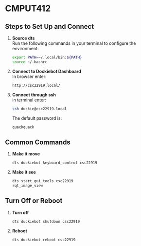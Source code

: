 # CMPUT412

## Steps to Set Up and Connect

1. **Source dts**  
   Run the following commands in your terminal to configure the environment:

   ```bash
   export PATH=~/.local/bin:${PATH}
   source ~/.bashrc

2. **Connect to Dockiebot Dashboard**  
   In browser enter:

   ```bash
   http://csc22919.local/

3. **Connect through ssh**  
   in terminal enter:

   ```bash
   ssh duckie@csc22919.local
   ```

   The default password is:

   ```bash
   quackquack

## Common Commands

1. **Make it move**

   ```bash
   dts duckiebot keyboard_control csc22919
   ```

2. **Make it see**

   ```bash
   dts start_gui_tools csc22919
   rqt_image_view
   ```

## Turn Off or Reboot

1. **Turn off**
   ```bash
   dts duckiebot shutdown csc22919

2. **Reboot**
   ```bash
   dts duckiebot reboot csc22919
